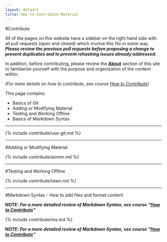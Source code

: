 ```yaml
---
layout: default
title: How to Contribute Material
---
```


#Contribute

All of the pages on this website have a sidebar on the right hand side with all pull requests (open and closed) which involve this file in some way. **_Please review the previous pull requests before proposing a change to prevent duplicates and to prevent rehashing issues already addressed._**

In addition, before contributing, please review the **[About](https://tfoote.github.io/design/about/)** section of this site to familiarize yourself with the purpose and organization of the content within.

_(For more details on how to contribute, see course [How to Contribute](https://tfoote.github.io/design/courses/how-to-contribute/how-to-contribute/))_

This page contains:

* Basics of Git
* Adding or Modifying Material
* Testing and Working Offline
* Basics of Markdown Syntax

----

{% include contribute/use-git.md %}

----

#Adding or Modifying Material

{% include contribute/aomm.md %}

----

#Testing and Working Offline

{% include contribute/tawo.md %}

----

#Markdown Syntax - How to add files and format content

**NOTE:** **_For a more detailed review of Markdown Syntax, see course "[How to Contribute](https://tfoote.github.io/design/courses/how-to-contribute/how-to-contribute/)"_**

{% include contribute/ms.md %}

**NOTE:** **_For a more detailed review of Markdown Syntax, see course "[How to Contribute](https://tfoote.github.io/design/courses/how-to-contribute/how-to-contribute/)"_**

